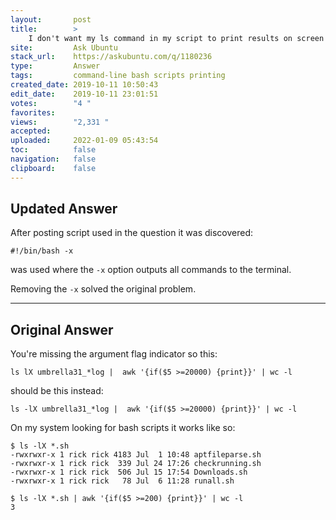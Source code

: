 ```yaml
---
layout:       post
title:        >
    I don't want my ls command in my script to print results on screen
site:         Ask Ubuntu
stack_url:    https://askubuntu.com/q/1180236
type:         Answer
tags:         command-line bash scripts printing
created_date: 2019-10-11 10:50:43
edit_date:    2019-10-11 23:01:51
votes:        "4 "
favorites:    
views:        "2,331 "
accepted:     
uploaded:     2022-01-09 05:43:54
toc:          false
navigation:   false
clipboard:    false
---
```


## Updated Answer

After posting script used in the question it was discovered:

``` 
#!/bin/bash -x

```

was used where the `-x` option outputs all commands to the terminal. 

Removing the `-x` solved the original problem.

----------

## Original Answer

You're missing the argument flag indicator so this:

<!-- Language-all: lang-bash -->

``` 
ls lX umbrella31_*log |  awk '{if($5 >=20000) {print}}' | wc -l

```

should be this instead:

``` 
ls -lX umbrella31_*log |  awk '{if($5 >=20000) {print}}' | wc -l

```

On my system looking for bash scripts it works like so:

``` 
$ ls -lX *.sh
-rwxrwxr-x 1 rick rick 4183 Jul  1 10:48 aptfileparse.sh
-rwxrwxr-x 1 rick rick  339 Jul 24 17:26 checkrunning.sh
-rwxrwxr-x 1 rick rick  506 Jul 15 17:54 Downloads.sh
-rwxrwxr-x 1 rick rick   78 Jul  6 11:28 runall.sh

$ ls -lX *.sh | awk '{if($5 >=200) {print}}' | wc -l
3

```

